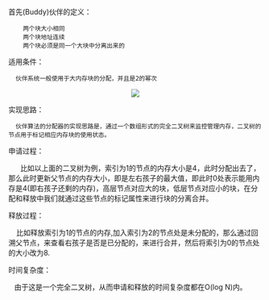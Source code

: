 首先(Buddy)伙伴的定义：

	    两个块大小相同
	    两个块地址连续
	    两个块必须是同一个大块中分离出来的

适用条件：
	
	  伙伴系统一般使用于大内存块的分配，并且是2的幂次
	
<div align=center>
	<img src="https://github.com/Yonhoo/Buddy-memory-allocation-/blob/master/image/p12312931.jpg" >
</div>

实现思路：
     
      
      伙伴算法的分配器的实现思路是，通过一个数组形式的完全二叉树来监控管理内存，二叉树的节点用于标记相应内存块的使用状态。

申请过程：

      比如以上面的二叉树为例，索引为1的节点的内存大小是4，此时分配出去了，那么此时更新父节点的内存大小，即是左右孩子的最大值，即此时0处表示能用内存是4(即右孩子还剩的内存)，高层节点对应大的块，低层节点对应小的块，在分配和释放中我们就通过这些节点的标记属性来进行块的分离合并。

释放过程：

    比如释放索引为1的节点的内存,加入索引为2的节点处是未分配的，那么通过回溯父节点，来查看右孩子是否是已分配的，来进行合并，然后将索引为0的节点处的大小改为8.

时间复杂度：

   由于这是一个完全二叉树，从而申请和释放的时间复杂度都在O(log N)内。
